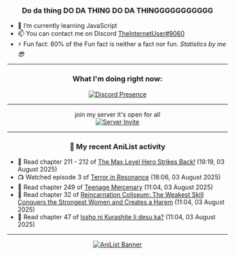 <div align="center">

### Do da thing DO DA THING DO DA THINGGGGGGGGGGG
</div>

- 🌱 I’m currently learning JavaScript
- 📫 You can contact me on Discord [TheInternetUser#9060](https://discord.com/users/534117072796385300)
- ⚡ Fun fact: 80% of the Fun fact is neither a fact nor fun. _Statistics by me 😎_
<hr>

<div align="center">

### What I'm doing right now:
[![Discord Presence](https://lanyard.cnrad.dev/api/534117072796385300)](https://discord.com/users/534117072796385300)
<hr>

join my server it's open for all <br>
[![Server Invite](https://invidget.switchblade.xyz/bfYgVHxrSs)](https://discord.gg/bfYgVHxrSs)

<hr>
  
### 🌸 My recent AniList activity

</div>

<!-- ANILIST_ACTIVITY:start -->

-   📖 Read chapter 211 - 212 of [The Max Level Hero Strikes Back!](https://anilist.co/manga/125636) (19:19, 03 August 2025)
-   📺 Watched episode 3 of [Terror in Resonance](https://anilist.co/anime/20661) (18:06, 03 August 2025)
-   📖 Read chapter 249 of [Teenage Mercenary](https://anilist.co/manga/126297) (11:04, 03 August 2025)
-   📖 Read chapter 32 of [Reincarnation Coliseum: The Weakest Skill Conquers the Strongest Women and Creates a Harem](https://anilist.co/manga/152284) (11:04, 03 August 2025)
-   📖 Read chapter 47 of [Issho ni Kurashite Ii desu ka?](https://anilist.co/manga/159549) (11:04, 03 August 2025)

<!-- ANILIST_ACTIVITY:end -->
<hr>

<div align="center">

[![AniList Banner](https://img.anili.st/User/929966)](https://anilist.co/user/TheInternetUser)

<!-- ![Profile views](https://gpvc.arturio.dev/TheInternetUse7) Since 2023-01-09 -->
<br>


</div>
